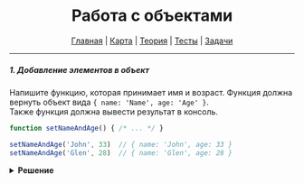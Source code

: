 <div align="center">

# Работа с объектами

[Главная](https://github.com/dollaween/junior-roadmap/)
|
[Карта](/roadmap/README.md)
|
[Теория](/theory/README.md)
|
[Тесты](/tests/README.md)
|
[Задачи](/tasks/README.md)

</div>

---

##### 1. Добавление элементов в объект

Напишите функцию, которая принимает имя и возраст. Функция должна вернуть объект вида `{ name: 'Name', age: 'Age' }`.  
Также функция должна вывести результат в консоль.

```js
function setNameAndAge() { /* ... */ }

setNameAndAge('John', 33)  // { name: 'John', age: 33 }
setNameAndAge('Glen', 28)  // { name: 'Glen', age: 28 }
```

<details><summary><b>Решение</b></summary>
<p>

```js
function setNameAndAge(name, age) {
  const person = { name: name, age: age }
  console.log(person)
}
```

</p>
</details>

